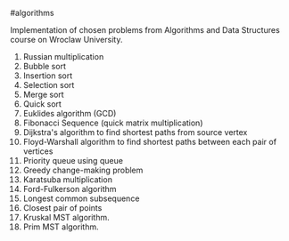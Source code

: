 
#algorithms

Implementation of chosen problems from Algorithms and Data Structures course on Wroclaw University.

1. Russian multiplication
2. Bubble sort
3. Insertion sort
4. Selection sort
5. Merge sort
6. Quick sort
7. Euklides algorithm (GCD)
8. Fibonacci Sequence (quick matrix multiplication)
9. Dijkstra's algorithm to find shortest paths from source vertex
10. Floyd-Warshall algorithm to find shortest paths between each pair of vertices
11. Priority queue using queue
12. Greedy change-making problem
13. Karatsuba multiplication
14. Ford-Fulkerson algorithm
15. Longest common subsequence
16. Closest pair of points
17. Kruskal MST algorithm.
18. Prim MST algorithm.
